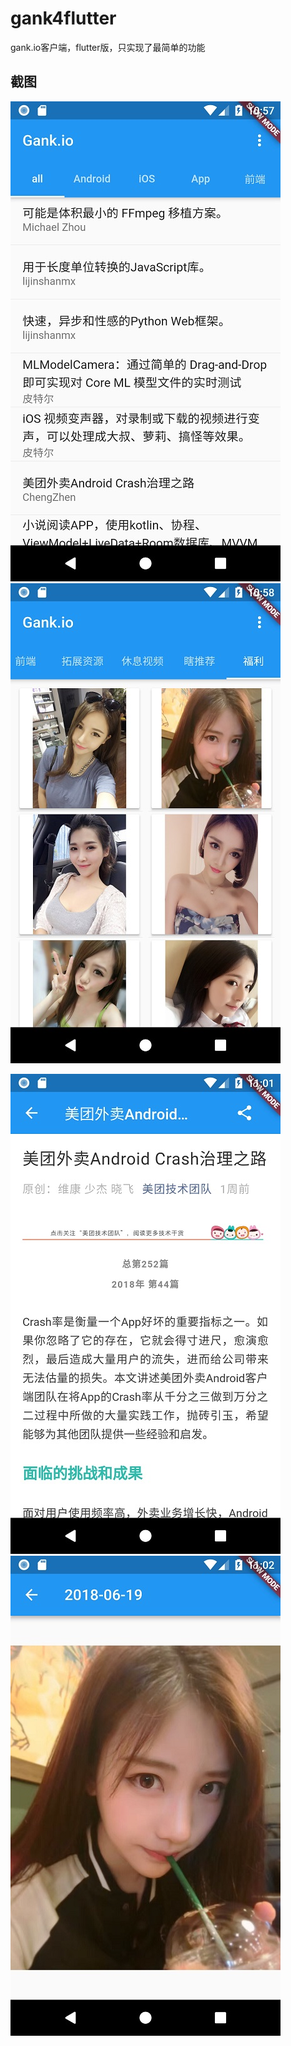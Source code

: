 # gank4flutter

gank.io客户端，flutter版，只实现了最简单的功能

## 截图

![1](./art/1.jpg) ![2](./art/2.jpg)

![3](./art/3.jpg) ![4](./art/4.jpg)
